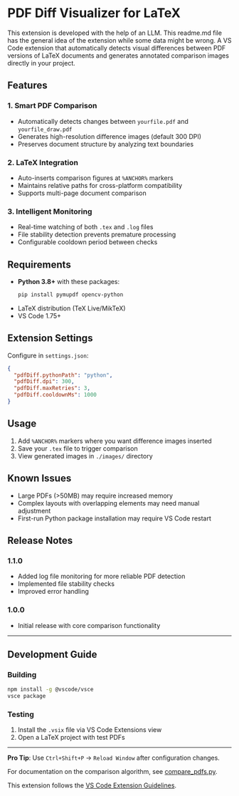 # PDF Diff Visualizer for LaTeX

This extension is developed with the help of an LLM. This readme.md file has the general idea of the extension while some data might be wrong. A VS Code extension that automatically detects visual differences between PDF versions of LaTeX documents and generates annotated comparison images directly in your project.

## Features

### 1. Smart PDF Comparison
- Automatically detects changes between `yourfile.pdf` and `yourfile_draw.pdf`
- Generates high-resolution difference images (default 300 DPI)
- Preserves document structure by analyzing text boundaries

### 2. LaTeX Integration
- Auto-inserts comparison figures at `%ANCHOR%` markers
- Maintains relative paths for cross-platform compatibility
- Supports multi-page document comparison

### 3. Intelligent Monitoring
- Real-time watching of both `.tex` and `.log` files
- File stability detection prevents premature processing
- Configurable cooldown period between checks


## Requirements

- **Python 3.8+** with these packages:
  ```bash
  pip install pymupdf opencv-python
  ```
- LaTeX distribution (TeX Live/MikTeX)
- VS Code 1.75+

## Extension Settings

Configure in `settings.json`:
```json
{
  "pdfDiff.pythonPath": "python",
  "pdfDiff.dpi": 300,
  "pdfDiff.maxRetries": 3,
  "pdfDiff.cooldownMs": 1000
}
```

## Usage

1. Add `%ANCHOR%` markers where you want difference images inserted
2. Save your `.tex` file to trigger comparison
3. View generated images in `./images/` directory

## Known Issues

- Large PDFs (>50MB) may require increased memory
- Complex layouts with overlapping elements may need manual adjustment
- First-run Python package installation may require VS Code restart

## Release Notes

### 1.1.0
- Added log file monitoring for more reliable PDF detection
- Implemented file stability checks
- Improved error handling

### 1.0.0
- Initial release with core comparison functionality

---

## Development Guide

### Building
```bash
npm install -g @vscode/vsce
vsce package
```

### Testing
1. Install the `.vsix` file via VS Code Extensions view
2. Open a LaTeX project with test PDFs

---

**Pro Tip**: Use `Ctrl+Shift+P` → `Reload Window` after configuration changes.

For documentation on the comparison algorithm, see [compare_pdfs.py](compare_pdfs.py).

This extension follows the [VS Code Extension Guidelines](https://code.visualstudio.com/api/references/extension-guidelines).